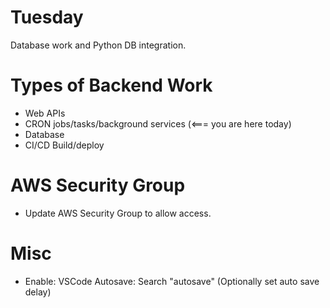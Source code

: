 # Tuesday
Database work and Python DB integration.

# Types of Backend Work
- Web APIs
- CRON jobs/tasks/background services (<=== you are here today)
- Database
- CI/CD Build/deploy


# AWS Security Group
- Update AWS Security Group to allow access.

# Misc
- Enable: VSCode Autosave: Search "autosave" (Optionally set auto save delay)
